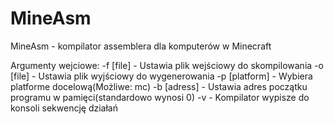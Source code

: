 MineAsm
=======

MineAsm - kompilator assemblera dla komputerów w Minecraft

Argumenty wejciowe:
 -f [file]     - Ustawia plik wejściowy do skompilowania
 -o [file]     - Ustawia plik wyjściowy do wygenerowania
 -p [platform] - Wybiera platforme docelową(Możliwe: mc)
 -b [adress]   - Ustawia adres początku programu w pamięci(standardowo wynosi 0)
 -v            - Kompilator wypisze do konsoli sekwencję działań
